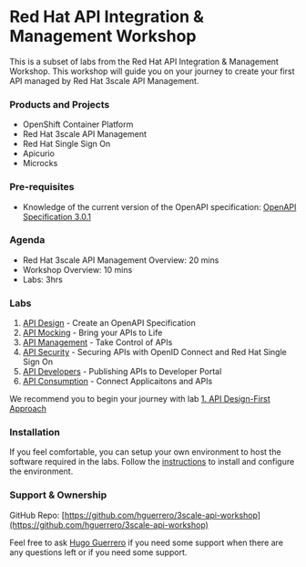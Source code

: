 # Red Hat API Integration &amp; Management Workshop

This is a subset of labs from the Red Hat API Integration &amp; Management Workshop. This workshop will guide you on your journey to create your first API managed by Red Hat 3scale API Management.

### Products and Projects

* OpenShift Container Platform
* Red Hat 3scale API Management
* Red Hat Single Sign On
* Apicurio
* Microcks

### Pre-requisites

* Knowledge of the current version of the OpenAPI specification: [OpenAPI Specification 3.0.1](https://github.com/OAI/OpenAPI-Specification/blob/master/versions/3.0.1.md)


### Agenda

* Red Hat 3scale API Management Overview: 20 mins
* Workshop Overview: 10 mins
* Labs: 3hrs

### Labs

1. [API Design](docs/labs/lab01.md) - Create an OpenAPI Specification
1. [API Mocking](docs/labs/lab02.md) - Bring your APIs to Life
1. [API Management](docs/labs/lab03.md) - Take Control of APIs
1. [API Security](docs/labs/lab03.md) - Securing APIs with OpenID Connect and Red Hat Single Sign On
1. [API Developers](docs/labs/lab04.md) - Publishing APIs to Developer Portal
1. [API Consumption](docs/labs/lab04.md) - Connect Applicaitons and APIs

We recommend you to begin your journey with lab [1. API Design-First Approach](docs/labs/lab1.md)

### Installation

If you feel comfortable, you can setup your own environment to host the software required in the labs. Follow the [instructions](docs/install.md) to install and configure the environment.

### Support & Ownership

GitHub Repo: [https://github.com/hguerrero/3scale-api-workshop](https://github.com/hguerrero/3scale-api-workshop)

Feel free to ask [Hugo Guerrero](mailto:hguerrero@redhat.com) if you need some support when there are any questions left or if you need some support.
